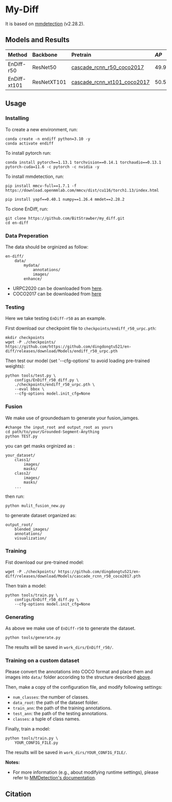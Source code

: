 # My-Diff
 It is based on [mmdetection](https://github.com/open-mmlab/mmdetection/tree/2.x) (v2.28.2).

## Models and Results
|Method|Backbone|Pretrain|$AP$|$AP_{50}$|$AP_{75}$|Model|
|:-|:-|:-|:-|:-|:-|:-|
|EnDiff-r50|ResNet50|[cascade_rcnn_r50_coco2017](https://github.com/dingdongtu521/en-diff/releases/download/Models/cascade_rcnn_r50_coco2017.pth)|49.9|82.8|52.6|[endiff_r50_urpc](https://github.com/dingdongtu521/en-diff/releases/download/Models/endiff_r50_urpc.pth)|
|EnDiff-xt101|ResNetXT101|[cascade_rcnn_xt101_coco2017](https://github.com/dingdongtu521/en-diff/releases/download/Models/cascade_rcnn_xt101_coco2017.pth)|50.5|84.1|54.4|[endiff_xt101_urpc](https://github.com/dingdongtu521/en-diff/releases/download/Models/endiff_xt101_urpc.pth)|


## Usage
### Installing
To create a new environment, run:
```shell
conda create -n endiff python=3.10 -y
conda activate endiff
```
To install pytorch run:
```shell
conda install pytorch==1.13.1 torchvision==0.14.1 torchaudio==0.13.1 pytorch-cuda=11.6 -c pytorch -c nvidia -y
```
To install mmdetection, run:
```shell
pip install mmcv-full==1.7.1 -f https://download.openmmlab.com/mmcv/dist/cu116/torch1.13/index.html 

pip install yapf==0.40.1 numpy==1.26.4 mmdet==2.28.2
```
To clone EnDiff, run:
```shell
git clone https://github.com/BitStrawber/my_diff.git
cd en-diff
```
### Data Preperation
The data should be orginized as follow:
```
en-diff/
    data/
        mydata/
            annotations/
            images/
        enhance/
```
- URPC2020 can be downloaded from [here](https://github.com/xiaoDetection/Learning-Heavily-Degraded-Prior/releases/download/datasets/urpc2020.zip).
- COCO2017 can be downloaded from [here](https://cocodataset.org/#download)

### Testing
Here we take testing `EnDiff-r50` as an example.

First download our checkpoint file to `checkpoints/endiff_r50_urpc.pth`:
```shell
mkdir checkpoints
wget -P ./checkpoints/ https://github.com/https://github.com/dingdongtu521/en-diff/releases/download/Models/endiff_r50_urpc.pth
```
Then test our model (set '--cfg-options' to avoid loading pre-trained weights):
```shell
python tools/test.py \
    configs/EnDiff_r50_diff.py \
    ./checkpoints/endiff_r50_urpc.pth \
    --eval bbox \
    --cfg-options model.init_cfg=None
```

### Fusion

We make use of groundedsam to generate your fusion_iamges.


```shell
#change the input_root and output_root as yours
cd path/to/your/Grounded-Segment-Anything
python TEST.py
```
you can get masks orginized as :
```
your_dataset/
    class1/
        images/
        masks/
    class2/
        images/
        masks/
    ...
```
then run:
```shell
python mulit_fusion_new.py
```
to generate dataset organized as:
```
output_root/
    blended_images/
    annotations/
    visualization/
```
### Training

Fist download our pre-trained model:
```shell
wget -P ./checkpoints/ https://github.com/dingdongtu521/en-diff/releases/download/Models/cascade_rcnn_r50_coco2017.pth
```
Then train a model:
```shell
python tools/train.py \
    configs/EnDiff_r50_diff.py \
    --cfg-options model.init_cfg=None
```

### Generating
As above we make use of `EnDiff-r50` to generate the dataset.
```shell
python tools/generate.py 
```


The results will be saved in `work_dirs/EnDiff_r50/`. 

### Training on a custom dataset
Please convert the annotations into COCO format and place them and images into `data/` folder accoriding to the structure described [above](#data-preperation).

Then, make a copy of the configuration file, and modify following settings:
- `num_classes`: the number of classes.
- `data_root`: the path of the dataset folder.
- `train_ann`: the path of the training annotations.
- `test_ann`: the path of the testing annotations.
- `classes`: a tuple of class names.

Finally, train a model:
```shell
python tools/train.py \
    YOUR_CONFIG_FILE.py
```

The results will be saved in `work_dirs/YOUR_CONFIG_FILE/`.

**Notes:**
- For more information (e.g., about modifying runtime settings), please refer to [MMDetection's documentation](https://mmdetection.readthedocs.io/en/v2.28.2/).

## Citation
```
```